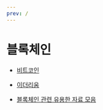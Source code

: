 ```yaml
---
prev: /
---
```

# 블록체인

- [비트코인](/blockchain/bitcoin/)

- [이더리움](/blockchain/ethereum/)

- [블록체인 관련 유용한 자료 모음](/blockchain/blockchain-tip.md)
